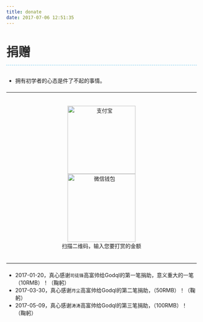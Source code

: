 ```yaml
---
title: donate
date: 2017-07-06 12:51:35
---
```

<style>
element.style {
    border-bottom: 1px dashed #5bc0eb;
    padding-bottom: 10px;
    margin-bottom: 30px;
}

.view-title {
    word-break: break-all;
    font-size: 32px;
    font-weight: bold;
    line-height: 1.5;
    color: #2f2f2f;
}

.modal-body {
    position: relative;
    padding: 15px;
}

.text-center {
    text-align: center;
}

img {
    border: 0;
}

hr {
    margin-top: 20px;
    margin-bottom: 20px;
    border: 0;
    border-top: 1px solid #eee;
}
</style>


<h1 class="view-title" style="border-bottom:1px dashed #5bc0eb;padding-bottom:10px;margin-bottom:30px;">捐赠</h1>

- 拥有初学者的心态是件了不起的事情。

<hr>
<div class="modal-body text-center">
    <img border="0" src="http://oo31b5ljj.bkt.clouddn.com/Alipay.png" alt="支付宝" width="180" height="180" style="margin: 0px 8%;" title=""><img border="0" src="http://oo31b5ljj.bkt.clouddn.com/WeChatPay.png" alt="微信钱包" width="180" height="180" style="margin: 0px 8%;" title=""><br>
    扫描二维码，输入您要打赏的金额
</div>
<hr>

- 2017-01-20，真心感谢`司徒锋`高富帅给Godql的第一笔捐助，意义重大的一笔（10RMB）！（鞠躬）
- 2017-03-30，真心感谢`月尘`高富帅给Godql的第二笔捐助，（50RMB）！（鞠躬）
- 2017-05-09，真心感谢`涛涛`高富帅给Godql的第三笔捐助，（100RMB）！（鞠躬）



